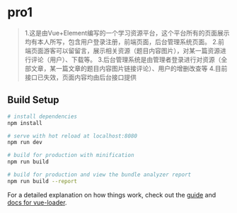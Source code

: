 # pro1

> 1.这是由Vue+Element编写的一个学习资源平台，这个平台所有的页面展示均有本人所写，包含用户登录注册，前端页面，后台管理系统页面。
> 2.前端页面游客可以留留言，展示相关资源（题目内容图片），对某一篇资源进行评论（用户）、下载等。
> 3.后台管理系统是由管理者登录进行对资源（全部文章，某一篇文章的题目内容图片链接评论）、用户的增删改查等
> 4.目前接口已失效，页面内容均由后台接口提供

## Build Setup

``` bash
# install dependencies
npm install

# serve with hot reload at localhost:8080
npm run dev

# build for production with minification
npm run build

# build for production and view the bundle analyzer report
npm run build --report
```

For a detailed explanation on how things work, check out the [guide](http://vuejs-templates.github.io/webpack/) and [docs for vue-loader](http://vuejs.github.io/vue-loader).
